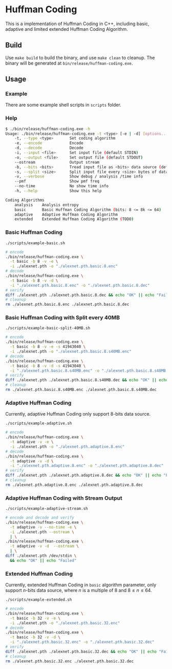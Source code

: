 # Huffman Coding

This is a implementation of Huffman Coding in C++, including basic, adaptive and limited extended Huffman Coding Algorithm.

## Build

Use `make build` to build the binary, and use `make clean` to cleanup.
The binary will be generated at `bin/release/huffman-coding.exe`.

## Usage

### Example

There are some example shell scripts in `scripts` folder.

### Help

```bash
$ ./bin/release/huffman-coding.exe -h
Usage: ./bin/release/huffman-coding.exe -t <type> [-e | -d] [options...] [-i <file>] [-o <file>]
    -t, --type <type>       Set coding algorithm
    -e, --encode            Encode
    -d, --decode            Decode
    -i, --input <file>      Set input file (default STDIN)
    -o, --output <file>     Set output file (default STDOUT)
    --ostream               Output stream
    -b, --bits <bits>       Tread input file as <bits> data source (default 8)
    -s, --split <size>      Split input file every <size> bytes of data (default ∞)
    -v, --verbose           Show debug / analysis /time info
    --pmf                   Show pmf freq
    --no-time               No show time info
    -h, --help              Show this help

Coding Algorithms
    analysis    Analysis entropy
    basic       Basic Huffman Coding Algorithm (bits: 8 <= 8k <= 64)
    adaptive    Adaptive Huffman Coding Algorithm
    extended    Extended Huffman Coding Algorithm (TODO)
```

### Basic Huffman Coding

`./scripts/example-basic.sh`

```bash
# encode
./bin/release/huffman-coding.exe \
  -t basic -b 8 -v -e \
  -i ./alexnet.pth -o "./alexnet.pth.basic.8.enc"
# decode
./bin/release/huffman-coding.exe \
  -t basic -b 8 -v -d \
  -i "./alexnet.pth.basic.8.enc" -o "./alexnet.pth.basic.8.dec"
# verify
diff ./alexnet.pth ./alexnet.pth.basic.8.dec && echo "OK" || echo "Failed"
# cleanup
rm ./alexnet.pth.basic.8.enc ./alexnet.pth.basic.8.dec
```

### Basic Huffman Coding with Split every 40MB

`./scripts/example-basic-split-40MB.sh`

```bash
# encode
./bin/release/huffman-coding.exe \
  -t basic -b 8 -v -e -s 41943040 \
  -i ./alexnet.pth -o "./alexnet.pth.basic.8.s40MB.enc"
# decode
./bin/release/huffman-coding.exe \
  -t basic -b 8 -v -d -s 41943040 \
  -i "./alexnet.pth.basic.8.s40MB.enc" -o "./alexnet.pth.basic.8.s40MB.dec"
# verify
diff ./alexnet.pth ./alexnet.pth.basic.8.s40MB.dec && echo "OK" || echo "Failed"
# cleanup
rm ./alexnet.pth.basic.8.s40MB.enc ./alexnet.pth.basic.8.s40MB.dec
```

### Adaptive Huffman Coding

Currently, adaptive Huffman Coding only support 8-bits data source.

`./scripts/example-adaptive.sh`

```bash
# encode
./bin/release/huffman-coding.exe \
  -t adaptive -v -e \
  -i ./alexnet.pth -o "./alexnet.pth.adaptive.8.enc"
# decode
./bin/release/huffman-coding.exe \
  -t adaptive -v -d \
  -i "./alexnet.pth.adaptive.8.enc" -o "./alexnet.pth.adaptive.8.dec"
# verify
diff ./alexnet.pth ./alexnet.pth.adaptive.8.dec && echo "OK" || echo "Failed"
# cleanup
rm ./alexnet.pth.adaptive.8.enc ./alexnet.pth.adaptive.8.dec
```

### Adaptive Huffman Coding with Stream Output

`./scripts/example-adaptive-stream.sh`

```bash
# encode and decode and verify
./bin/release/huffman-coding.exe \
  -t adaptive -v --no-time -e \
  -i ./alexnet.pth --ostream \
  | \
./bin/release/huffman-coding.exe \
  -t adaptive -v -d  --ostream \
  | \
diff ./alexnet.pth /dev/stdin \
  && echo "OK" || echo "Failed"
```

### Extended Huffman Coding

Currently, extended Huffman Coding in `basic` algorithm parameter, only support $n$-bits data source, where $n$ is a multiple of 8 and $8 ≤ n ≤ 64$.

`./scripts/example-extended.sh`

```bash
# encode
./bin/release/huffman-coding.exe \
  -t basic -b 32 -v -e \
  -i ./alexnet.pth -o "./alexnet.pth.basic.32.enc"
# decode
./bin/release/huffman-coding.exe \
  -t basic -b 32 -v -d \
  -i "./alexnet.pth.basic.32.enc" -o "./alexnet.pth.basic.32.dec"
# verify
diff ./alexnet.pth ./alexnet.pth.basic.32.dec && echo "OK" || echo "Failed"
# cleanup
rm ./alexnet.pth.basic.32.enc ./alexnet.pth.basic.32.dec
```
